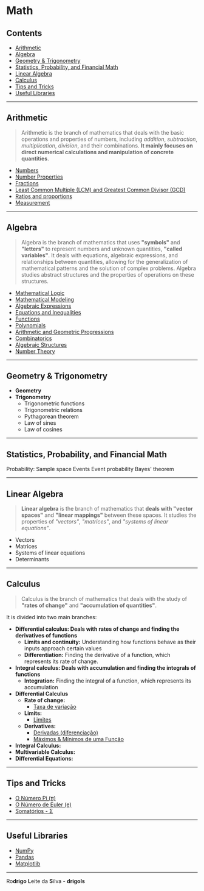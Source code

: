 # Math

## Contents

 - [Arithmetic](#arithmetic)
 - [Algebra](#algebra)
 - [Geometry & Trigonometry](#geometry-trigonometry)
 - [Statistics, Probability, and Financial Math](#stats-prop-fm)
 - [Linear Algebra](#linear-algebra)
 - [Calculus](#calculus)
 - [Tips and Tricks](#tips-tricks)
 - [Useful Libraries](#useful-libraries)

---

<div id="arithmetic"></div>

## Arithmetic

> Arithmetic is the branch of mathematics that deals with the basic operations and properties of numbers, including *addition*, *subtraction*, *multiplication*, *division*, and their combinations. **It mainly focuses on direct numerical calculations and manipulation of concrete quantities**.

 - [Numbers](modules/arithmetic/Numbers)
 - [Number Properties](modules/arithmetic/number-properties)
 - [Fractions](modules/arithmetic/fractions)
 - [Least Common Multiple (LCM) and Greatest Common Divisor (GCD)](modules/arithmetic/lcm-gcd)
 - [Ratios and proportions](modules/arithmetic/ratios-and-proportions)
 - [Measurement](modules/arithmetic/measurement)

---

<div id="algebra"></div>

## Algebra

> Algebra is the branch of mathematics that uses **"symbols"** and **"letters"** to represent numbers and unknown quantities, **"called variables"**. It deals with equations, algebraic expressions, and relationships between quantities, allowing for the generalization of mathematical patterns and the solution of complex problems. Algebra studies abstract structures and the properties of operations on these structures.

 - [Mathematical Logic](modules/algebra/mathematical-logic)
 - [Mathematical Modeling](modules/algebra/mathematical-modeling)
 - [Algebraic Expressions](modules/algebra/algebraic-expressions)
 - [Equations and Inequalities](modules/algebra/equations-and-inequalities)
 - [Functions](modules/algebra/functions)
 - [Polynomials](modules/algebra/polynomials)
 - [Arithmetic and Geometric Progressions](modules/algebra/progressions)
 - [Combinatorics](modules/algebra/combinatorics)
 - [Algebraic Structures](modules/algebra/algebraic-structures)
 - [Number Theory](modules/algebra/number-theory)

---

<div id="geometry-trigonometry"></div>

## Geometry & Trigonometry

 - **Geometry**
 - **Trigonometry**
   - Trigonometric functions
   - Trigonometric relations
   - Pythagorean theorem
   - Law of sines
   - Law of cosines

---

<div id="stats-prop-fm"></div>

## Statistics, Probability, and Financial Math

Probability:
Sample space
Events
Event probability
Bayes' theorem

---

<div id="linear-algebra"></div>

## Linear Algebra

> **Linear algebra** is the branch of mathematics that **deals with "vector spaces"** and **"linear mappings"** between these spaces. It studies the properties of *"vectors"*, *"matrices"*, and *"systems of linear equations"*.

 - Vectors
 - Matrices
 - Systems of linear equations
 - Determinants

---

<div id="differential-calculus"></div>

## Calculus

> Calculus is the branch of mathematics that deals with the study of **"rates of change"** and **"accumulation of quantities"**.

It is divided into two main branches:

 - **Differential calculus: Deals with rates of change and finding the derivatives of functions**
   - **Limits and continuity:** Understanding how functions behave as their inputs approach certain values
   - **Differentiation:** Finding the derivative of a function, which represents its rate of change.
 - **Integral calculus: Deals with accumulation and finding the integrals of functions**
   - **Integration:** Finding the integral of a function, which represents its accumulation
 - **Differential Calculus**
   - **Rate of change:**
     - [Taxa de variação](modules/differential-calculus/rate-of-change)
   - **Limits:**
     - [Limites](modules/differential-calculus/limits)
   - **Derivatives:**
     - [Derivadas (diferenciação)](modules/differential-calculus/derivatives)
     - [Máximos & Mínimos de uma Função](modules/differential-calculus/max-min-functions)
 - **Integral Calculus:**
 - **Multivariable Calculus:**
 - **Differential Equations:**

---

<div id="tips-tricks"></div>

## Tips and Tricks

 - [O Número Pi (π)](modules/tips-and-tricks/pi-number)
 - [O Número de Euler (e)](modules/tips-and-tricks/e-number)
 - [Somatórios - Σ](modules/tips-and-tricks/summation)

---

<div id="useful-libraries"></div>

## Useful Libraries

 - [NumPy](modules/useful-libraries/numpy)
 - [Pandas](modules/useful-libraries/pandas)
 - [Matplotlib](modules/useful-libraries/matplotlib)

---

Ro**drigo** **L**eite da **S**ilva - **drigols**
